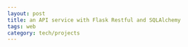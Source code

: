```yaml
---
layout: post
title: an API service with Flask Restful and SQLAlchemy
tags: web
category: tech/projects
---
```


<script src="https://gist.github.com/selimslab/24bb989f97b61d77ff58e71672d530ce.js"></script>